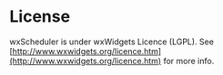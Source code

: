 # License #

wxScheduler is under wxWidgets Licence (LGPL). See [http://www.wxwidgets.org/licence.htm](http://www.wxwidgets.org/licence.htm) for more info.